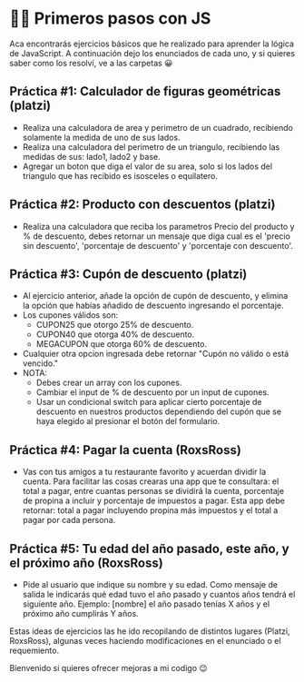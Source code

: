 # 👨‍💻 Primeros pasos con JS

Aca encontrarás ejercicios básicos que he realizado para aprender la lógica de JavaScript. A continuación dejo los enunciados de cada uno, y si quieres saber como los resolví, ve a las carpetas 😀


## Práctica #1: Calculador de figuras geométricas (platzi)
- Realiza una calculadora de area y perimetro de un cuadrado, recibiendo solamente la medida de uno de sus lados.
- Realiza una calculadora del perimetro de un triangulo, recibiendo las medidas de sus: lado1, lado2 y base.
- Agregar un boton que diga el valor de su area, solo si los lados del triangulo que has recibido es isosceles o equilatero.


## Práctica #2: Producto con descuentos (platzi)
- Realiza una calculadora que reciba los parametros Precio del producto y % de descuento, debes retornar un mensaje que diga cual es el 'precio sin descuento', 'porcentaje de descuento' y 'porcentaje con descuento'.

## Práctica #3: Cupón de descuento (platzi)
- Al ejercicio anterior, añade la opción de cupón de descuento, y elimina la opción que habías añadido de descuento ingresando el porcentaje.
- Los cupones válidos son: 
    - CUPON25 que otorgo 25% de descuento.
    - CUPON40 que otorga 40% de descuento.
    - MEGACUPON que otorga 60% de descuento.
- Cualquier otra opcion ingresada debe retornar "Cupón no válido o está vencido."
- NOTA:
    - Debes crear un array con los cupones.
    - Cambiar el input de % de descuento por un input de cupones.
    - Usar un condicional switch para aplicar cierto porcentaje de descuento en nuestros productos dependiendo del cupón que se haya elegido al presionar el botón del formulario.


## Práctica #4: Pagar la cuenta (RoxsRoss)
- Vas con tus amigos a tu restaurante favorito y acuerdan dividir la cuenta. Para facilitar las cosas crearas una app que te consultara: el total a pagar, entre cuantas personas se dividirá la cuenta, porcentaje de propina a incluir y porcentaje de impuestos a pagar. Esta app debe retornar: total a pagar incluyendo propina más impuestos y el total a pagar por cada persona.

## Práctica #5: Tu edad del año pasado, este año, y el próximo año (RoxsRoss)
- Pide al usuario que indique su nombre y su edad. Como mensaje de salida le indicarás qué edad tuvo el año pasado y cuantos años tendrá el siguiente año. Ejemplo: [nombre] el año pasado tenías X años y el próximo año cumplirás Y años.


Estas ideas de ejercicios las he ido recopilando de distintos lugares (Platzi, RoxsRoss), algunas veces haciendo modificaciones en el enunciado o el requemiento.

Bienvenido si quieres ofrecer mejoras a mi codigo 😉
